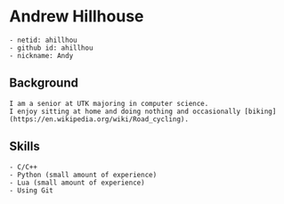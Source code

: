 # Andrew Hillhouse

	- netid: ahillhou
	- github id: ahillhou
	- nickname: Andy

## Background

	I am a senior at UTK majoring in computer science.
	I enjoy sitting at home and doing nothing and occasionally [biking](https://en.wikipedia.org/wiki/Road_cycling).

## Skills

	- C/C++
	- Python (small amount of experience)
	- Lua (small amount of experience)
	- Using Git
